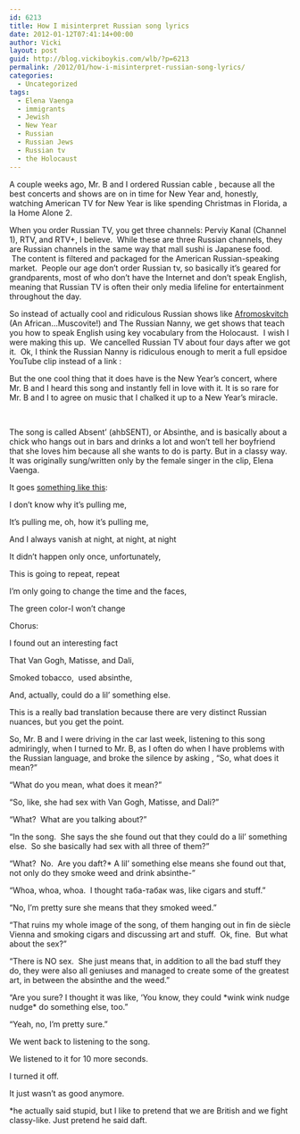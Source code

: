 ```yaml
---
id: 6213
title: How I misinterpret Russian song lyrics
date: 2012-01-12T07:41:14+00:00
author: Vicki
layout: post
guid: http://blog.vickiboykis.com/wlb/?p=6213
permalink: /2012/01/how-i-misinterpret-russian-song-lyrics/
categories:
  - Uncategorized
tags:
  - Elena Vaenga
  - immigrants
  - Jewish
  - New Year
  - Russian
  - Russian Jews
  - Russian tv
  - the Holocaust
---
```

A couple weeks ago, Mr. B and I ordered Russian cable , because all the best concerts and shows are on in time for New Year and, honestly, watching American TV for New Year is like spending Christmas in Florida, a la Home Alone 2.

When you order Russian TV, you get three channels: Perviy Kanal (Channel 1), RTV, and RTV+, I believe.  While these are three Russian channels, they are Russian channels in the same way that mall sushi is Japanese food.  The content is filtered and packaged for the American Russian-speaking market.  People our age don&#8217;t order Russian tv, so basically it&#8217;s geared for grandparents, most of who don&#8217;t have the Internet and don&#8217;t speak English, meaning that Russian TV is often their only media lifeline for entertainment throughout the day.

So instead of actually cool and ridiculous Russian shows like <a href="http://www.ntm-tv.ru/.cache/images/img_f/395x300_1_0__images_03march2011_afro0000.jpg" target="_blank">Afromoskvitch</a> (An African&#8230;Muscovite!) and The Russian Nanny, we get shows that teach you how to speak English using key vocabulary from the Holocaust.  I wish I were making this up.  We cancelled Russian TV about four days after we got it.  Ok, I think the Russian Nanny is ridiculous enough to merit a full epsidoe YouTube clip instead of a link :



But the one cool thing that it does have is the New Year&#8217;s concert, where Mr. B and I heard this song and instantly fell in love with it. It is so rare for Mr. B and I to agree on music that I chalked it up to a New Year&#8217;s miracle.



&nbsp;

The song is called Absent&#8217; (ahbSENT), or Absinthe, and is basically about a chick who hangs out in bars and drinks a lot and won&#8217;t tell her boyfriend that she loves him because all she wants to do is party. But in a classy way. It was originally sung/written only by the female singer in the clip, Elena Vaenga.

It goes <a href="http://www.lyrics85.com/VAENGA-ABSENT-LYRICS/100700/" target="_blank">something like this</a>:

I don&#8217;t know why it&#8217;s pulling me,
  
It&#8217;s pulling me, oh, how it&#8217;s pulling me,
  
And I always vanish at night, at night, at night
  
It didn&#8217;t happen only once, unfortunately,
  
This is going to repeat, repeat
  
I&#8217;m only going to change the time and the faces,
  
The green color-I won&#8217;t change

Chorus:
  
I found out an interesting fact
  
That Van Gogh, Matisse, and Dali,
  
Smoked tobacco,  used absinthe,
  
And, actually, could do a lil&#8217; something else.

This is a really bad translation because there are very distinct Russian nuances, but you get the point.

So, Mr. B and I were driving in the car last week, listening to this song admiringly, when I turned to Mr. B, as I often do when I have problems with the Russian language, and broke the silence by asking , &#8220;So, what does it mean?&#8221;

&#8220;What do you mean, what does it mean?&#8221;

&#8220;So, like, she had sex with Van Gogh, Matisse, and Dali?&#8221;

&#8220;What?  What are you talking about?&#8221;

&#8220;In the song.  She says the she found out that they could do a lil&#8217; something else.  So she basically had sex with all three of them?&#8221;

&#8220;What?  No.  Are you daft?* A lil&#8217; something else means she found out that, not only do they smoke weed and drink absinthe-&#8221;

&#8220;Whoa, whoa, whoa.  I thought таба-табак was, like cigars and stuff.&#8221;

&#8220;No, I&#8217;m pretty sure she means that they smoked weed.&#8221;

&#8220;That ruins my whole image of the song, of them hanging out in fin de siècle Vienna and smoking cigars and discussing art and stuff.  Ok, fine.  But what about the sex?&#8221;

&#8220;There is NO sex.  She just means that, in addition to all the bad stuff they do, they were also all geniuses and managed to create some of the greatest art, in between the absinthe and the weed.&#8221;

&#8220;Are you sure? I thought it was like, &#8216;You know, they could \*wink wink nudge nudge\* do something else, too.&#8221;

&#8220;Yeah, no, I&#8217;m pretty sure.&#8221;

We went back to listening to the song.

We listened to it for 10 more seconds.

I turned it off.

It just wasn&#8217;t as good anymore.

*he actually said stupid, but I like to pretend that we are British and we fight classy-like. Just pretend he said daft.

&nbsp;